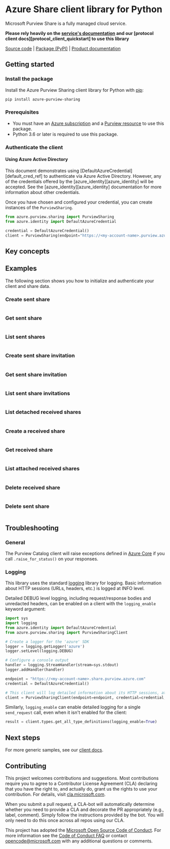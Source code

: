 # Azure Share client library for Python

Microsoft Purview Share is a fully managed cloud service.

**Please rely heavily on the [service's documentation][sharing_product_documentation] and our [protocol client docs][protocol_client_quickstart] to use this library**

[Source code][source_code] | [Package (PyPI)][client_pypi_package] | [Product documentation][sharing_product_documentation]

## Getting started

### Install the package

Install the Azure Purview Sharing client library for Python with [pip][pip]:

```bash
pip install azure-purview-sharing
```

### Prerequisites

- You must have an [Azure subscription][azure_subscription] and a [Purview resource][purview_resource] to use this package.
- Python 3.6 or later is required to use this package.

### Authenticate the client

#### Using Azure Active Directory

This document demonstrates using [DefaultAzureCredential][default_cred_ref] to authenticate via Azure Active Directory. However, any of the credentials offered by the [azure_identity][azure_identity] will be accepted.  See the [azure_identity][azure_identity] documentation for more information about other credentials.

Once you have chosen and configured your credential, you can create instances of the `PurviewSharing`.

```python
from azure.purview.sharing import PurviewSharing
from azure.identity import DefaultAzureCredential

credential = DefaultAzureCredential()
client = PurviewSharing(endpoint="https://<my-account-name>.purview.azure.com", credential=credential)
```

## Key concepts

## Examples

The following section shows you how to initialize and authenticate your client and share data.

### Create sent share

```python Snippet:create_a_sent_share
```

### Get sent share

```python Snippet:get_a_sent_share
```

### List sent shares

```python Snippet:get_all_sent_shares
```

### Create sent share invitation

```python Snippet:send_a_user_invitation
```

### Get sent share invitation

```python Snippet:get_a_sent_invitation
```

### List sent share invitations

```python Snippet:view_sent_invitations
```

### List detached received shares

```python Snippet:get_all_detached_received_shares
```

### Create a received share

```python Snippet:attach_a_received_share
```

### Get received share

```python Snippet:get_a_received_share
```

### List attached received shares

```python Snippet:list_attached_received_shares
```

### Delete received share

```python Snippet:delete_a_received_share
```

### Delete sent share

```python Snippet:delete_a_sent_share
```

## Troubleshooting

### General

The Purview Catalog client will raise exceptions defined in [Azure Core][azure_core] if you call `.raise_for_status()` on your responses.

### Logging

This library uses the standard
[logging][python_logging] library for logging.
Basic information about HTTP sessions (URLs, headers, etc.) is logged at INFO
level.

Detailed DEBUG level logging, including request/response bodies and unredacted
headers, can be enabled on a client with the `logging_enable` keyword argument:

```python
import sys
import logging
from azure.identity import DefaultAzureCredential
from azure.purview.sharing import PurviewSharingClient

# Create a logger for the 'azure' SDK
logger = logging.getLogger('azure')
logger.setLevel(logging.DEBUG)

# Configure a console output
handler = logging.StreamHandler(stream=sys.stdout)
logger.addHandler(handler)

endpoint = "https://<my-account-name>.share.purview.azure.com"
credential = DefaultAzureCredential()

# This client will log detailed information about its HTTP sessions, at DEBUG level
client = PurviewSharingClient(endpoint=endpoint, credential=credential, logging_enable=True)
```

Similarly, `logging_enable` can enable detailed logging for a single `send_request` call,
even when it isn't enabled for the client:

```python
result = client.types.get_all_type_definitions(logging_enable=True)
```

## Next steps

For more generic samples, see our [client docs][request_builders_and_client].

## Contributing

This project welcomes contributions and suggestions. Most contributions require you to agree to a Contributor License Agreement (CLA) declaring that you have the right to, and actually do, grant us the rights to use your contribution. For details, visit [cla.microsoft.com][cla].

When you submit a pull request, a CLA-bot will automatically determine whether you need to provide a CLA and decorate the PR appropriately (e.g., label, comment). Simply follow the instructions provided by the bot. You will only need to do this once across all repos using our CLA.

This project has adopted the [Microsoft Open Source Code of Conduct][code_of_conduct]. For more information see the [Code of Conduct FAQ][coc_faq] or contact [opencode@microsoft.com][coc_contact] with any additional questions or comments.

<!-- LINKS -->

[source_code]: https://github.com/Azure/azure-sdk-for-python/tree/main/sdk/purview/azure-purview-sharing/azure/purview/sharing
[client_pypi_package]: https://aka.ms/azsdk/python/purviewsharing/pypi
[sharing_ref_docs]: https://aka.ms/azsdk/python/purviewcatalog/ref-docs
[sharing_product_documentation]: https://azure.microsoft.com/services/purview/
[azure_subscription]: https://azure.microsoft.com/free/
[purview_resource]: https://docs.microsoft.com/azure/purview
[pip]: https://pypi.org/project/pip/
[authenticate_with_token]: https://docs.microsoft.com/azure/cognitive-services/authentication?tabs=powershell#authenticate-with-an-authentication-token
[azure_identity_credentials]: https://github.com/Azure/azure-sdk-for-python/tree/main/sdk/identity/azure-identity#credentials
[azure_identity_pip]: https://pypi.org/project/azure-identity/
[default_azure_credential]: https://github.com/Azure/azure-sdk-for-python/tree/main/sdk/identity/azure-identity#defaultazurecredential
[request_builders_and_client]: https://aka.ms/azsdk/python/protocol/quickstart
[enable_aad]: https://docs.microsoft.com/azure/purview/
[azure_core]: https://github.com/Azure/azure-sdk-for-python/blob/main/sdk/core/azure-core/README.md
[python_logging]: https://docs.python.org/3.5/library/logging.html
[cla]: https://cla.microsoft.com
[code_of_conduct]: https://opensource.microsoft.com/codeofconduct/
[coc_faq]: https://opensource.microsoft.com/codeofconduct/faq/
[coc_contact]: mailto:opencode@microsoft.com